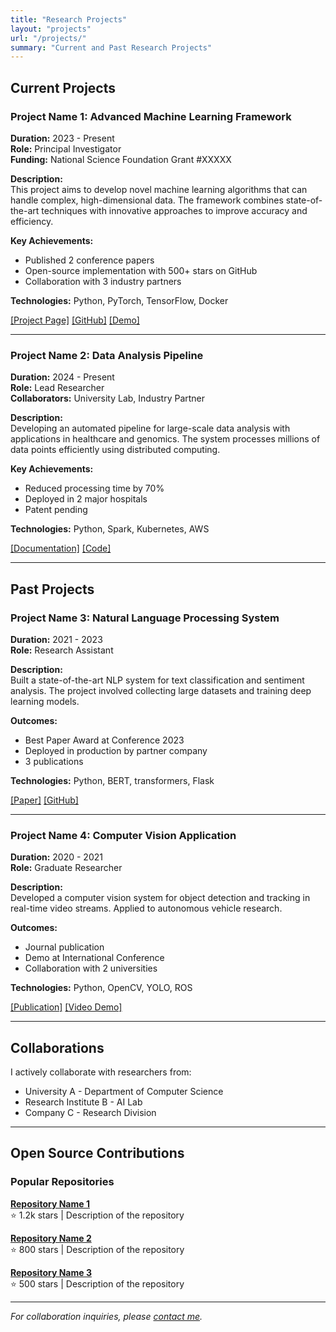 ```yaml
---
title: "Research Projects"
layout: "projects"
url: "/projects/"
summary: "Current and Past Research Projects"
---
```


## Current Projects

### Project Name 1: Advanced Machine Learning Framework

**Duration:** 2023 - Present  
**Role:** Principal Investigator  
**Funding:** National Science Foundation Grant #XXXXX

**Description:**  
This project aims to develop novel machine learning algorithms that can handle complex, high-dimensional data. The framework combines state-of-the-art techniques with innovative approaches to improve accuracy and efficiency.

**Key Achievements:**
- Published 2 conference papers
- Open-source implementation with 500+ stars on GitHub
- Collaboration with 3 industry partners

**Technologies:** Python, PyTorch, TensorFlow, Docker

[[Project Page]](#) [[GitHub]](#) [[Demo]](#)

---

### Project Name 2: Data Analysis Pipeline

**Duration:** 2024 - Present  
**Role:** Lead Researcher  
**Collaborators:** University Lab, Industry Partner

**Description:**  
Developing an automated pipeline for large-scale data analysis with applications in healthcare and genomics. The system processes millions of data points efficiently using distributed computing.

**Key Achievements:**
- Reduced processing time by 70%
- Deployed in 2 major hospitals
- Patent pending

**Technologies:** Python, Spark, Kubernetes, AWS

[[Documentation]](#) [[Code]](#)

---

## Past Projects

### Project Name 3: Natural Language Processing System

**Duration:** 2021 - 2023  
**Role:** Research Assistant

**Description:**  
Built a state-of-the-art NLP system for text classification and sentiment analysis. The project involved collecting large datasets and training deep learning models.

**Outcomes:**
- Best Paper Award at Conference 2023
- Deployed in production by partner company
- 3 publications

**Technologies:** Python, BERT, transformers, Flask

[[Paper]](#) [[GitHub]](#)

---

### Project Name 4: Computer Vision Application

**Duration:** 2020 - 2021  
**Role:** Graduate Researcher

**Description:**  
Developed a computer vision system for object detection and tracking in real-time video streams. Applied to autonomous vehicle research.

**Outcomes:**
- Journal publication
- Demo at International Conference
- Collaboration with 2 universities

**Technologies:** Python, OpenCV, YOLO, ROS

[[Publication]](#) [[Video Demo]](#)

---

## Collaborations

I actively collaborate with researchers from:
- University A - Department of Computer Science
- Research Institute B - AI Lab
- Company C - Research Division

---

## Open Source Contributions

### Popular Repositories

**[Repository Name 1](https://github.com/)**  
⭐ 1.2k stars | Description of the repository

**[Repository Name 2](https://github.com/)**  
⭐ 800 stars | Description of the repository

**[Repository Name 3](https://github.com/)**  
⭐ 500 stars | Description of the repository

---

*For collaboration inquiries, please [contact me](/about/).*

